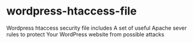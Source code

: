 # wordpress-htaccess-file
Wordpress htaccess security file includes 
A set of useful Apache sever rules to protect 
Your WordPress website from possible attacks
